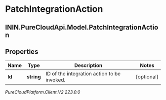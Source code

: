 # PatchIntegrationAction

## ININ.PureCloudApi.Model.PatchIntegrationAction

## Properties

|Name | Type | Description | Notes|
|------------ | ------------- | ------------- | -------------|
| **Id** | **string** | ID of the integration action to be invoked. | [optional] |



_PureCloudPlatform.Client.V2 223.0.0_
